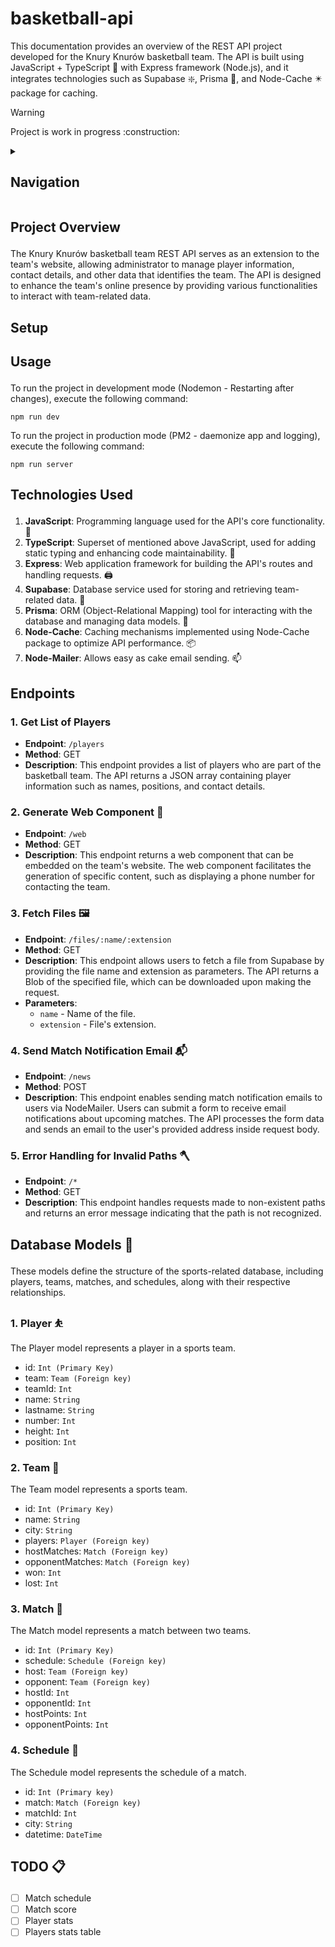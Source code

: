 # basketball-api

This documentation provides an overview of the REST API project developed for the Knury Knurów basketball team. The API is built using JavaScript + TypeScript :milky_way: with Express framework (Node.js), and it integrates technologies such as Supabase :sparkle:, Prisma :gem:, and Node-Cache :eight_pointed_black_star: package for caching.

> [!WARNING]
> <p id="status">Project is work in progress :construction:</p>

<details><summary><h2>Navigation</h2></summary>
<a href="#status"><h3>Status</h3></a>
<a href="#overview"><h3>Project Overview</h3></a>
<a href="#setup"><h3>3. Setup</h3></a>
<a href="#usage"><h3>4. Usage</h3></a>
<a href="#technologies"><h3>5. Technologies used</h3></a>
<a href="#endpoints"><h3>7. Endpoints</h3></a>
<a href="#database"><h3>8. Database Models</h3></a>
<a href="#todo"><h3>9. TODO</h3></a>
</details>


## <p id="overview">Project Overview</p>

The Knury Knurów basketball team REST API serves as an extension to the team's website, allowing administrator to manage player information, contact details, and other data that identifies the team. The API is designed to enhance the team's online presence by providing various functionalities to interact with team-related data.

## <p id="setup">Setup</p>

## <p id="usage">Usage</p>

To run the project in development mode  (Nodemon - Restarting after changes), execute the following command:

```shell
npm run dev
```

To run the project in production mode (PM2 - daemonize app and logging), execute the following command:

```shell
npm run server
```

## <p id="technologies">Technologies Used</p>

1. **JavaScript**: Programming language used for the API's core functionality. :toolbox:
2. **TypeScript**: Superset of mentioned above JavaScript, used for adding static typing and enhancing code maintainability. :link:
3. **Express**: Web application framework for building the API's routes and handling requests. :printer:
4. **Supabase**: Database service used for storing and retrieving team-related data. :file_folder:
5. **Prisma**: ORM (Object-Relational Mapping) tool for interacting with the database and managing data models. :floppy_disk:
6. **Node-Cache**: Caching mechanisms implemented using Node-Cache package to optimize API performance. :package:
7. **Node-Mailer**:  Allows easy as cake email sending. :mailbox:

## <p id="endpoints">Endpoints</p>

### 1. Get List of Players

- **Endpoint**: `/players`
- **Method**: GET
- **Description**: This endpoint provides a list of players who are part of the basketball team. The API returns a JSON array containing player information such as names, positions, and contact details.

### 2. Generate Web Component :jigsaw:

- **Endpoint**: `/web`
- **Method**: GET
- **Description**: This endpoint returns a web component that can be embedded on the team's website. The web component facilitates the generation of specific content, such as displaying a phone number for contacting the team.

### 3. Fetch Files :framed_picture:

- **Endpoint**: `/files/:name/:extension`
- **Method**: GET
- **Description**: This endpoint allows users to fetch a file from Supabase by providing the file name and extension as parameters. The API returns a Blob of the specified file, which can be downloaded upon making the request.
- **Parameters**:
  - `name` - Name of the file.
  - `extension` - File's extension.

### 4. Send Match Notification Email :mailbox_with_mail:

- **Endpoint**: `/news`
- **Method**: POST
- **Description**: This endpoint enables sending match notification emails to users via NodeMailer. Users can submit a form to receive email notifications about upcoming matches. The API processes the form data and sends an email to the user's provided address inside request body.

### 5. Error Handling for Invalid Paths :axe:

- **Endpoint**: `/*`
- **Method**: GET
- **Description**: This endpoint handles requests made to non-existent paths and returns an error message indicating that the path is not recognized.

## <p id="database">Database Models :abacus:</p>

These models define the structure of the sports-related database, including players, teams, matches, and schedules, along with their respective relationships.

### 1. Player :bouncing_ball_person:

The Player model represents a player in a sports team.

- id: `Int (Primary Key)`
- team: `Team (Foreign key)`
- teamId: `Int`
- name: `String`
- lastname: `String`
- number: `Int`
- height: `Int`
- position: `Int`

### 2. Team :department_store:

The Team model represents a sports team.

- id: `Int (Primary Key)`
- name: `String`
- city: `String`
- players: `Player (Foreign key)`
- hostMatches: `Match (Foreign key)`
- opponentMatches: `Match (Foreign key)`
- won: `Int`
- lost: `Int`

### 3. Match :basketball:

The Match model represents a match between two teams.

- id: `Int (Primary Key)`
- schedule: `Schedule (Foreign key)`
- host: `Team (Foreign key)`
- opponent: `Team (Foreign key)`
- hostId: `Int`
- opponentId: `Int`
- hostPoints: `Int`
- opponentPoints: `Int`

### 4. Schedule :date:

The Schedule model represents the schedule of a match.

- id: `Int (Primary key)`
- match: `Match (Foreign key)`
- matchId: `Int`
- city: `String`
- datetime: `DateTime`

## <p id="todo">TODO :clipboard:</p>

- [ ] Match schedule
- [ ] Match score
- [ ] Player stats
- [ ] Players stats table